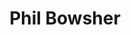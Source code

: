---
# Display name
title: Phil Bowsher

# Is this the primary user of the site?
superuser: TRUE # true or false

# Role/position
role: RStudio

social:
- icon: linkedin
  icon_pack: fab
  link: https://www.linkedin.com/in/philip-bowsher-67151015
- icon: github
  icon_pack: fab
  link: https://github.com/philbowsher



# Enter email to display Gravatar (if Gravatar enabled in Config)
email: 'phil@rstudio.com'

# Highlight the author in author lists? (true/false)
highlight_name: false

# Organizational groups that you belong to (for People widget)
#   Set this to `[]` or comment out if you are not using People widget.
user_groups:
- Organising Committee
---